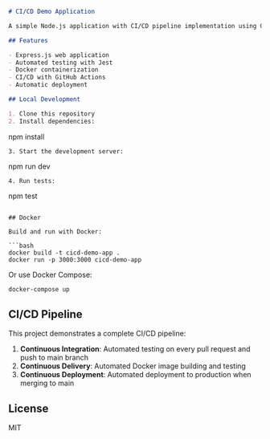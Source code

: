 ```markdown
# CI/CD Demo Application

A simple Node.js application with CI/CD pipeline implementation using GitHub Actions and Docker.

## Features

- Express.js web application
- Automated testing with Jest
- Docker containerization
- CI/CD with GitHub Actions
- Automatic deployment

## Local Development

1. Clone this repository
2. Install dependencies:
   ```
   npm install
   ```
3. Start the development server:
   ```
   npm run dev
   ```
4. Run tests:
   ```
   npm test
   ```

## Docker

Build and run with Docker:

```bash
docker build -t cicd-demo-app .
docker run -p 3000:3000 cicd-demo-app
```

Or use Docker Compose:

```bash
docker-compose up
```

## CI/CD Pipeline

This project demonstrates a complete CI/CD pipeline:

1. **Continuous Integration**: Automated testing on every pull request and push to main branch
2. **Continuous Delivery**: Automated Docker image building and testing
3. **Continuous Deployment**: Automated deployment to production when merging to main

## License

MIT
```